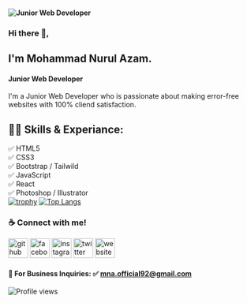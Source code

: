 #### ![Junior Web Developer](https://scontent.fcgp6-1.fna.fbcdn.net/v/t39.30808-6/274964087_3144101599180927_7728115077826173844_n.jpg?stp=dst-jpg_p180x540&_nc_cat=107&ccb=1-5&_nc_sid=e3f864&_nc_eui2=AeGvSPvTXOV68WXRPzBhrQoFj0vhsVbDaRmPS-GxVsNpGdbN4HaBAe8iwcwDVJKlj-QehOMxEeDLnqcW3AQBR7Ln&_nc_ohc=bNR0qT4DuFUAX-yUDej&_nc_ht=scontent.fcgp6-1.fna&oh=00_AT8AocCVJc3QSMfQe8p7_FtqKc_9o8IrqFekUuqKSfiY-A&oe=622EA120)

### Hi there 👋,
## I'm Mohammad Nurul Azam.
#### Junior Web Developer
I'm a Junior Web Developer who is passionate about making error-free websites with 100% cliend satisfaction.

## 👨‍💻 Skills & Experiance: 
✅ HTML5 <br> 
✅ CSS3 <br>
✅ Bootstrap / Tailwild <br>
✅ JavaScript <br>
✅ React <br> 
✅ Photoshop / Illustrator <br>
[![trophy](https://github-profile-trophy.vercel.app/?username=mnaofficialbd)](https://github.com/ryo-ma/github-profile-trophy)
[![Top Langs](https://github-readme-stats.vercel.app/api/top-langs/?username=mnaofficialbd)](https://github.com/anuraghazra/github-readme-stats)

### ☕ Connect with me!
[<img src='https://cdn.jsdelivr.net/npm/simple-icons@3.0.1/icons/github.svg' alt='github' height='40'>](https://github.com/https://github.com/mnaofficialbd)  [<img src='https://cdn.jsdelivr.net/npm/simple-icons@3.0.1/icons/facebook.svg' alt='facebook' height='40'>](https://www.facebook.com/https://www.facebook.com/mnaofficialbd)  [<img src='https://cdn.jsdelivr.net/npm/simple-icons@3.0.1/icons/instagram.svg' alt='instagram' height='40'>](https://www.instagram.com/https://www.instagram.com/mnaofficialbd/)  [<img src='https://cdn.jsdelivr.net/npm/simple-icons@3.0.1/icons/twitter.svg' alt='twitter' height='40'>](https://twitter.com/https://twitter.com/mnaofficialbd)  [<img src='https://cdn.jsdelivr.net/npm/simple-icons@3.0.1/icons/icloud.svg' alt='website' height='40'>](https://mnaofficialbd.wordpress.com/)  

#### 📧 For Business Inquiries: ✅ mna.official92@gmail.com
![Profile views](https://gpvc.arturio.dev/mnaofficialbd)  
